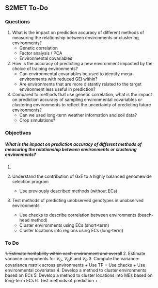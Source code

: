 ## S2MET To-Do

### Questions

1. What is the impact on prediction accuracy of different methods of measuring the relationship between environments or clustering environments?
    + Genetic correlation
    + Factor analysis / PCA
    + Environmental covariables
2. How is the accuracy of predicting a new environment impacted by the choice of training environments?
    + Can environmental covariables be used to identify mega-environments with reduced GEI within?
    + Are environments that are more distantly related to the target environment less useful in prediction?
3. Compared to methods that use genetic correlation, what is the impact on prediction accuracy of sampling environmental covariables or clustering environments to reflect the uncertainty of predicting future environments?
    + Can we used long-term weather information and soil data?
    + Crop simulations?

### Objectives

##### What is the impact on prediction accuracy of different methods of measuring the relationship between environments or clustering environments?

1. 







1. Understand the contribution of GxE to a highly balanced genomewide selection program
    + Use previously described methods (without ECs)
2. Test methods of predicting unobserved genotypes in unobserved environments
    + Use checks to describe correlation between environments (beach-head method)
    + Cluster environments using ECs (short-term)
    + Cluster locations into regions using ECs (long-term)

### To Do

~~1. Estimate heritability within each environment and overall~~
2. Estimate variance components for $V_G$, $V_GE$ and $V_R$
3. Compute the variance-covariance matrix across environments
    + Use TP
    + Use checks
    + Use environmental covariates
4. Develop a method to cluster environments based on ECs
5. Develop a method to cluster locations into MEs based on long-term ECs
6. Test methods of prediction
    +